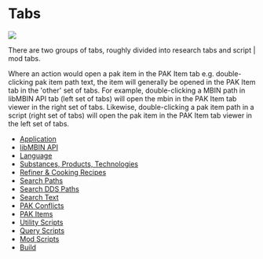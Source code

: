 ﻿# Tabs
![](Tabs.png)

There are two groups of tabs, roughly divided into research tabs and script | mod tabs.

Where an action would open a pak item in the PAK Item tab e.g. double-clicking pak item path text,
the item will generally be opened in the PAK Item tab in the 'other' set of tabs.
For example, double-clicking a MBIN path in libMBIN API tab (left set of tabs) will open the mbin in the PAK Item tab viewer in the right set of tabs.
Likewise, double-clicking a pak item path in a script (right set of tabs) will open the pak item in the PAK Item tab viewer in the left set of tabs.

* [Application](Doc/Tab/Application/Readme.md)
* [libMBIN API](Doc/Tab/MBINC/Readme.md)
* [Language](Doc/Tab/Language/Readme.md)
* [Substances, Products, Technologies](Doc/Tab/Items/Readme.md)
* [Refiner & Cooking Recipes](Doc/Tab/Recipes/Readme.md)
* [Search Paths](Doc/Tab/SearchPaths/Readme.md)
* [Search DDS Paths](Doc/Tab/SearchDds/Readme.md)
* [Search Text](Doc/Tab/SearchText/Readme.md)
* [PAK Conflicts](Doc/Tab/PakConflicts/Readme.md)
* [PAK Items](Doc/Tab/PakItems/Readme.md)
* [Utility Scripts](Doc/Tab/ScriptUtil/Readme.md)
* [Query Scripts](Doc/Tab/ScriptQuery/Readme.md)
* [Mod Scripts](Doc/Tab/ScriptMod/Readme.md)
* [Build](Doc/Tab/Build/Readme.md)
